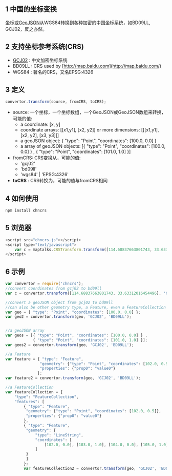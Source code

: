 ## 1 中国的坐标变换

坐标或[GeoJSON](http://www.geojson.org/)从WGS84转换到各种加密的中国坐标系统，如BD09LL, GCJ02，反之亦然。

## 2 支持坐标参考系统(CRS)

- [GCJ02](https://en.wikipedia.org/wiki/Restrictions_on_geographic_data_in_China) : 中文加密坐标系统
- BD09LL : CRS used by [http://map.baidu.com](http://map.baidu.com/)
- WGS84 : 著名的CRS，又名EPSG:4326

## 3 定义

```js
convertor.transform(source, fromCRS, toCRS);
```

- source: 一个坐标，一个坐标数组，一个GeoJSON或GeoJSON数组来转换，可能的值:
  - a coordinate: [x, y]
  - coordinate arrays: [[x1,y1], [x2, y2]] or more dimensions: [[[x1,y1], [x2, y2], [x3, y3]]]
  - a geoJSON object: { "type": "Point", "coordinates": [100.0, 0.0] }
  - a array of geoJSON objects: [{ "type": "Point", "coordinates": [100.0, 0.0] } , { "type": "Point", "coordinates": [101.0, 1.0] }]
- fromCRS: CRS变换从，可能的值:
  - 'gcj02'
  - 'bd09ll'
  - 'wgs84' | 'EPSG:4326'
- **toCRS** : CRS转换为，可能的值与fromCRS相同

## 4 如何使用

```bash
npm install chncrs
```

## 5 浏览器

```js
<script src="chncrs.js"></script>
<script type="text/javascript">
    var c = maptalks.CRSTransform.transform([114.68837663801743, 33.63312016454496], 'GCJ02', 'BD09LL');
</script>
```

## 6 示例

```js
var convertor = require('chncrs');
//convert coordinates from gcj02 to bd09ll
var c = convertor.transform([114.68837663801743, 33.63312016454496], 'GCJ02', 'BD09LL');

//convert a geoJSON object from gcj02 to bd09ll
//can also be other geometry type, a Feature, even a FeatureCollection
var geo = { "type": "Point", "coordinates": [100.0, 0.0] };
var geo2 = convertor.transform(geo, 'GCJ02', 'BD09LL');


//a geoJSON array
var geos = [{ "type": "Point", "coordinates": [100.0, 0.0] } ,
            { "type": "Point", "coordinates": [101.0, 1.0] }];
var geos2 = convertor.transform(geo, 'GCJ02', 'BD09LL');

//a Feature
var feature = { "type": "Feature",
               "geometry": {"type": "Point", "coordinates": [102.0, 0.5]},
               "properties": {"prop0": "value0"}
              };
var feature2 = convertor.transform(geo, 'GCJ02', 'BD09LL');

//a FeatureCollection
var featureCollection = {
    "type": "FeatureCollection",
    "features": [
        { "type": "Feature",
         "geometry": {"type": "Point", "coordinates": [102.0, 0.5]},
         "properties": {"prop0": "value0"}
        },
        { "type": "Feature",
         "geometry": {
             "type": "LineString",
             "coordinates": [
                 [102.0, 0.0], [103.0, 1.0], [104.0, 0.0], [105.0, 1.0]
             ]
         }
         ]
        };
        var featureCollection2 = convertor.transform(geo, 'GCJ02', 'BD09LL');
```

